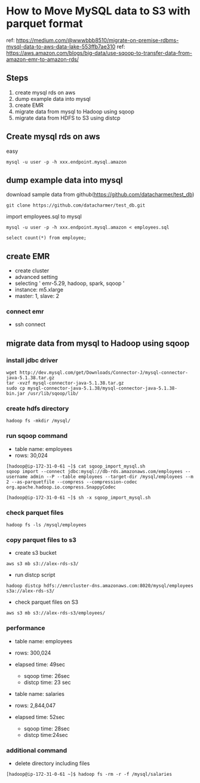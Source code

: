 # How to Move MySQL data to S3 with parquet format
ref: https://medium.com/@wwwbbb8510/migrate-on-premise-rdbms-mysql-data-to-aws-data-lake-553ffb7ae310
ref: https://aws.amazon.com/blogs/big-data/use-sqoop-to-transfer-data-from-amazon-emr-to-amazon-rds/

## Steps
1. create mysql rds on aws
2. dump example data into mysql
3. create EMR
4. migrate data from mysql to Hadoop using sqoop
5. migrate data from HDFS to S3 using distcp

## Create mysql rds on aws
easy

``` shell
mysql -u user -p -h xxx.endpoint.mysql.amazon
```
## dump example data into mysql
download sample data from github(https://github.com/datacharmer/test_db)

``` shell
git clone https://github.com/datacharmer/test_db.git
```

import employees.sql to mysql

``` shell
mysql -u user -p -h xxx.endpoint.mysql.amazon < employees.sql

select count(*) from employee;
```

## create EMR
- create cluster
- advanced setting
- selecting ' emr-5.29, hadoop, spark, sqoop '
- instance: m5.xlarge
- master: 1, slave: 2

### connect emr
- ssh connect

## migrate data from mysql to Hadoop using sqoop
### install jdbc driver

``` shell
wget http://dev.mysql.com/get/Downloads/Connector-J/mysql-connector-java-5.1.38.tar.gz
tar -xvzf mysql-connector-java-5.1.38.tar.gz
sudo cp mysql-connector-java-5.1.38/mysql-connector-java-5.1.38-bin.jar /usr/lib/sqoop/lib/
```
### create hdfs directory

``` shell
hadoop fs -mkdir /mysql/
```

### run sqoop command
- table name: employees
- rows: 30,024

``` shell
[hadoop@ip-172-31-0-61 ~]$ cat sqoop_import_mysql.sh
sqoop import --connect jdbc:mysql://db-rds.amazonaws.com/employees --username admin --P --table employees --target-dir /mysql/employees --m 2 --as-parquetfile --compress --compression-codec org.apache.hadoop.io.compress.SnappyCodec

[hadoop@ip-172-31-0-61 ~]$ sh -x sqoop_import_mysql.sh
```

### check parquet files

``` shell
hadoop fs -ls /mysql/employees
```

### copy parquet files to s3
- create s3 bucket

``` shell
aws s3 mb s3://alex-rds-s3/
```

- run distcp script

``` shell
hadoop distcp hdfs://emrcluster-dns.amazonaws.com:8020/mysql/employees s3a://alex-rds-s3/
```

- check parquet files on S3

``` shell
aws s3 mb s3://alex-rds-s3/employees/
```

### performance
- table name: employees
- rows: 300,024
- elapsed time: 49sec
  - sqoop time: 26sec
  - distcp time: 23 sec

- table name: salaries
- rows: 2,844,047
- elapsed time: 52sec
  - sqoop time: 28sec
  - distcp time:24sec

### additional command
- delete directory including files
``` shell
[hadoop@ip-172-31-0-61 ~]$ hadoop fs -rm -r -f /mysql/salaries
```
